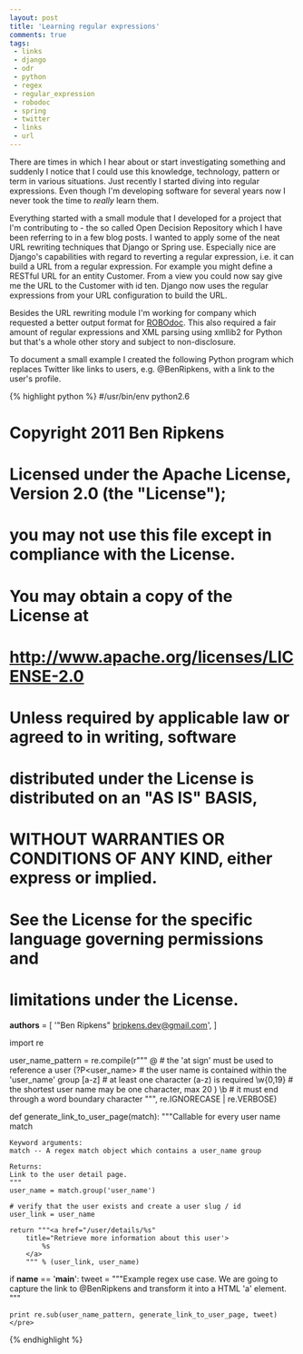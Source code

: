 ```yaml
---
layout: post
title: 'Learning regular expressions'
comments: true
tags:
 - links
 - django
 - odr
 - python
 - regex
 - regular_expression
 - robodoc
 - spring
 - twitter
 - links
 - url
---
```


There are times in which I hear about or start investigating something and suddenly I notice that I could use this knowledge, technology, pattern or term in various situations. Just recently I started diving into regular expressions. Even though I'm developing software for several years now I never took the time to <em>really</em> learn them.

Everything started with a small module that I developed for a project that I'm contributing to - the so called Open Decision Repository which I have been referring to in a few blog posts. I wanted to apply some of the neat URL rewriting techniques that Django or Spring use. Especially nice are Django's capabilities with regard to reverting a regular expression, i.e. it can build a URL from a regular expression. For example you might define a RESTful URL for an entity Customer. From a view you could now say give me the URL to the Customer with id ten. Django now uses the regular expressions from your URL configuration to build the URL.

Besides the URL rewriting module I'm working for company which requested a better output format for <a title="Learn more about ROBOdoc" href="http://www.xs4all.nl/~rfsber/Robo/robodoc.html">ROBOdoc</a>. This also required a fair amount of regular expressions and XML parsing using xmllib2 for Python but that's a whole other story and subject to non-disclosure.

To document a small example I created the following Python program which replaces Twitter like links to users, e.g. @BenRipkens, with a link to the user's profile.

{% highlight python %}
#/usr/bin/env python2.6
#
# Copyright 2011 Ben Ripkens
#
# Licensed under the Apache License, Version 2.0 (the "License");
# you may not use this file except in compliance with the License.
# You may obtain a copy of the License at
#
#   http://www.apache.org/licenses/LICENSE-2.0
#
# Unless required by applicable law or agreed to in writing, software
# distributed under the License is distributed on an "AS IS" BASIS,
# WITHOUT WARRANTIES OR CONDITIONS OF ANY KIND, either express or implied.
# See the License for the specific language governing permissions and
# limitations under the License.

__authors__ = [
    '"Ben Ripkens" <bripkens.dev@gmail.com>',
]

import re

user_name_pattern = re.compile(r"""
    @                 # the 'at sign' must be used to reference a user
    (?P<user_name>    # the user name is contained within the 'user_name' group
      [a-z]           # at least one character (a-z) is required
      \w{0,19}        # the shortest user name may be one character, max 20
    )
    \b                # it must end through a word boundary character
    """, re.IGNORECASE | re.VERBOSE)

def generate_link_to_user_page(match):
    """Callable for every user name match

    Keyword arguments:
    match -- A regex match object which contains a user_name group

    Returns:
    Link to the user detail page.
    """
    user_name = match.group('user_name')

    # verify that the user exists and create a user slug / id
    user_link = user_name

    return """<a href="/user/details/%s"
        title="Retrieve more information about this user'>
            %s
        </a>
        """ % (user_link, user_name)

if __name__ == '__main__':
    tweet = """Example regex use case. We are going to capture the link to
        @BenRipkens and transform it into a HTML 'a' element.
        """

    print re.sub(user_name_pattern, generate_link_to_user_page, tweet)</pre>
{% endhighlight %}

